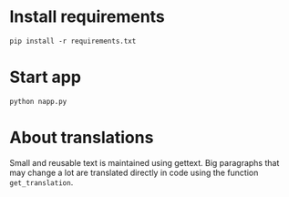 # Install requirements

```
pip install -r requirements.txt
```

# Start app

```
python napp.py
````

# About translations

Small and reusable text is maintained using gettext. Big paragraphs that may
change a lot are translated directly in code using the function `get_translation`.